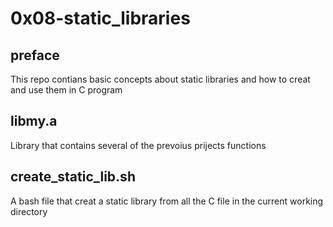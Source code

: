 # 0x08-static_libraries

## preface

   This repo contians basic concepts about static libraries and how to creat and use them in C program

## libmy.a

   Library that contains several of the prevoius prijects functions

## create_static_lib.sh

   A bash file that creat a static library from all the C file in the current working directory